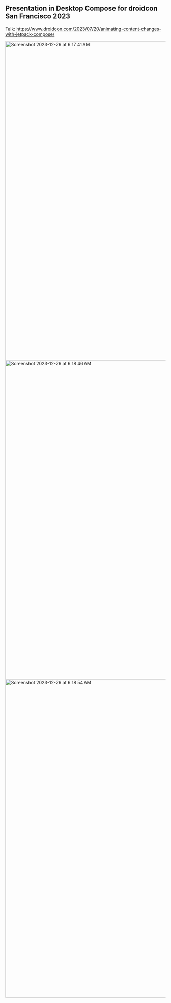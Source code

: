 ## Presentation in Desktop Compose for droidcon San Francisco 2023

Talk: https://www.droidcon.com/2023/07/20/animating-content-changes-with-jetpack-compose/ 

<img width="1000" alt="Screenshot 2023-12-26 at 6 17 41 AM" src="https://github.com/kinnerapriyap/dcsf23-composeption/assets/10446250/34d6919e-3633-4285-bbab-82f0470f436c">

<img width="1000" alt="Screenshot 2023-12-26 at 6 18 46 AM" src="https://github.com/kinnerapriyap/dcsf23-composeption/assets/10446250/3309db3c-46a7-4e50-b9be-952340727e2c">

<img width="1000" alt="Screenshot 2023-12-26 at 6 18 54 AM" src="https://github.com/kinnerapriyap/dcsf23-composeption/assets/10446250/06bec2b1-309e-45b2-b46e-71d9b32b3bf2">

